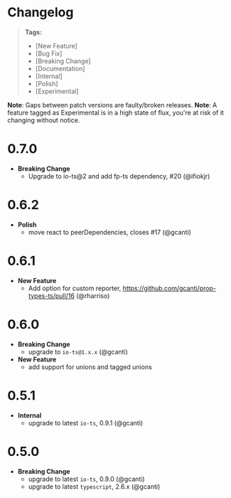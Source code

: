 # Changelog

> **Tags:**
>
> - [New Feature]
> - [Bug Fix]
> - [Breaking Change]
> - [Documentation]
> - [Internal]
> - [Polish]
> - [Experimental]

**Note**: Gaps between patch versions are faulty/broken releases. **Note**: A feature tagged as Experimental is in a
high state of flux, you're at risk of it changing without notice.

# 0.7.0

- **Breaking Change**
  - Upgrade to io-ts@2 and add fp-ts dependency, #20 (@ifiokjr)

# 0.6.2

- **Polish**
  - move react to peerDependencies, closes #17 (@gcanti)

# 0.6.1

- **New Feature**
  - Add option for custom reporter, https://github.com/gcanti/prop-types-ts/pull/16 (@rharriso)

# 0.6.0

- **Breaking Change**
  - upgrade to `io-ts@1.x.x` (@gcanti)
- **New Feature**
  - add support for unions and tagged unions

# 0.5.1

- **Internal**
  - upgrade to latest `io-ts`, 0.9.1 (@gcanti)

# 0.5.0

- **Breaking Change**
  - upgrade to latest `io-ts`, 0.9.0 (@gcanti)
  - upgrade to latest `typescript`, 2.6.x (@gcanti)
